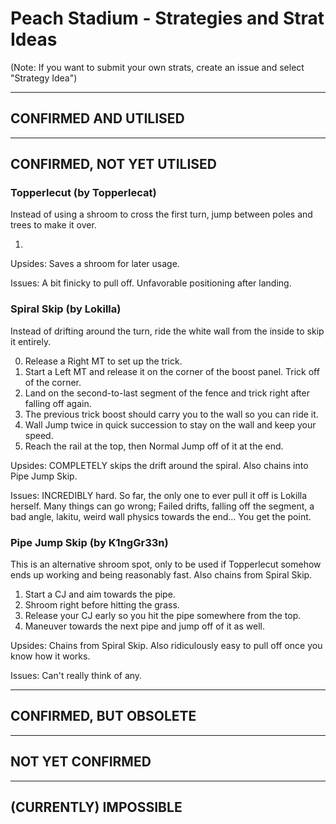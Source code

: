 # Peach Stadium - Strategies and Strat Ideas

(Note: If you want to submit your own strats, create an issue and select "Strategy Idea")

---
## CONFIRMED AND UTILISED

---
## CONFIRMED, NOT YET UTILISED
### Topperlecut (by Topperlecat)
Instead of using a shroom to cross the first turn, jump between poles and trees to make it over. 

1. 

Upsides: Saves a shroom for later usage. 

Issues: A bit finicky to pull off. Unfavorable positioning after landing. 



### Spiral Skip (by Lokilla)
Instead of drifting around the turn, ride the white wall from the inside to skip it entirely. 

0. Release a Right MT to set up the trick. 
1. Start a Left MT and release it on the corner of the boost panel. Trick off of the corner. 
2. Land on the second-to-last segment of the fence and trick right after falling off again.
3. The previous trick boost should carry you to the wall so you can ride it. 
4. Wall Jump twice in quick succession to stay on the wall and keep your speed. 
5. Reach the rail at the top, then Normal Jump off of it at the end. 

Upsides: COMPLETELY skips the drift around the spiral. Also chains into Pipe Jump Skip. 

Issues: INCREDIBLY hard. So far, the only one to ever pull it off is Lokilla herself. Many things can go wrong; Failed drifts, falling off the segment, a bad angle, lakitu, weird wall physics towards the end... You get the point. 



### Pipe Jump Skip (by K1ngGr33n) 
This is an alternative shroom spot, only to be used if Topperlecut somehow ends up working and being reasonably fast. Also chains from Spiral Skip. 

1. Start a CJ and aim towards the pipe. 
2. Shroom right before hitting the grass. 
3. Release your CJ early so you hit the pipe somewhere from the top. 
4. Maneuver towards the next pipe and jump off of it as well. 

Upsides: Chains from Spiral Skip. Also ridiculously easy to pull off once you know how it works.

Issues: Can't really think of any.

---
## CONFIRMED, BUT OBSOLETE

---
## NOT YET CONFIRMED

---
## (CURRENTLY) IMPOSSIBLE